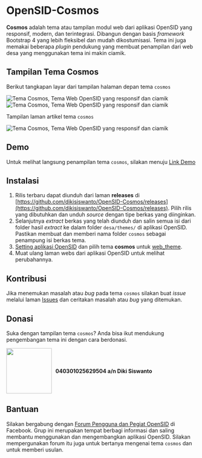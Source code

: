# OpenSID-Cosmos

**Cosmos** adalah tema atau tampilan modul web dari aplikasi OpenSID yang responsif, modern, dan terintegrasi. Dibangun dengan basis *framework* Bootstrap 4 yang lebih fleksibel dan mudah dikostumisasi. Tema ini juga memakai beberapa *plugin* pendukung yang membuat penampilan dari web desa yang menggunakan tema ini makin ciamik.

## Tampilan Tema Cosmos

Berikut tangkapan layar dari tampilan halaman depan tema `cosmos`

![Tema Cosmos, Tema Web OpenSID yang responsif dan ciamik](https://i.postimg.cc/DwsgwfSz/laman-beranda.png)
![Tema Cosmos, Tema Web OpenSID yang responsif dan ciamik](https://i.postimg.cc/zXHwxDSk/laman-beranda2.png)

Tampilan laman artikel tema `cosmos`

![Tema Cosmos, Tema Web OpenSID yang responsif dan ciamik](https://i.postimg.cc/nzTn6QB9/laman-artikel.png)

## Demo

Untuk melihat langsung penampilan tema `cosmos`, silakan menuju [Link Demo](https://cosmos.celebiz.net)

## Instalasi

1. Rilis terbaru dapat diunduh dari laman **releases** di [https://github.com/dikisiswanto/OpenSID-Cosmos/releases](https://github.com/dikisiswanto/OpenSID-Cosmos/releases). Pilih rilis yang dibutuhkan dan unduh *source* dengan tipe berkas yang diinginkan.
2. Selanjutnya *extract* berkas yang telah diunduh dan salin semua isi dari folder hasil *extract* ke dalam folder `desa/themes/` di aplikasi OpenSID. Pastikan membuat dan memberi nama folder `cosmos` sebagai penampung isi berkas tema.
3. [Setting aplikasi OpenSID](https://github.com/OpenSID/OpenSID/wiki/Panduan-Konfigurasi-Aplikasi#setting-aplikasi) dan pilih tema **cosmos** untuk [web_theme](https://github.com/OpenSID/OpenSID/wiki/Panduan-Konfigurasi-Aplikasi#setting-web_theme).
4. Muat ulang laman webs dari aplikasi OpenSID untuk melihat perubahannya.

## Kontribusi

Jika menemukan masalah atau *bug* pada tema `cosmos` silakan buat *issue* melalui laman [Issues](https://github.com/dikisiswanto/OpenSID-Cosmos/issues) dan ceritakan masalah atau *bug* yang ditemukan.

## Donasi

Suka dengan tampilan tema `cosmos`? Anda bisa ikut mendukung pengembangan tema ini dengan cara berdonasi.

<div style="display:flex; align-items:center !important; justify-content: flex-start">
<img src="https://upload.wikimedia.org/wikipedia/commons/9/97/Logo_BRI.png" width="120px" style="padding-right: 10px">
<div><b>040301025629504 a/n Diki Siswanto</b></div>
</div>	


## Bantuan

Silakan bergabung dengan [Forum Pengguna dan Pegiat OpenSID](https://www.facebook.com/groups/opensid) di Facebook. Grup ini merupakan tempat berbagi informasi dan saling membantu menggunakan dan mengembangkan aplikasi OpenSID. Silakan mempergunakan forum itu juga untuk bertanya mengenai tema `cosmos` dan untuk memberi usulan.